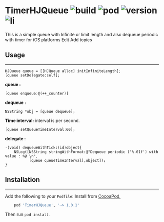 # TimerHJQueue ![build](https://travis-ci.org/Husseinhj/TimerHJQueue.svg?branch=master) ![pod](https://img.shields.io/cocoapods/p/TimerHJQueue.svg?style=flat) ![version](https://img.shields.io/cocoapods/v/TimerHJQueue.svg?style=flat) ![li](https://img.shields.io/cocoapods/l/TimerHJQueue.svg?style=flat)
This is a simple queue with Infinite or limit length and also dequeue periodic with timer for iOS platforms Edit Add topics

## Usage
----------
``` objc
HJQueue queue = [[HJQueue alloc] initInfiniteLength];
[queue setDelegate:self];
```
**queue :**
``` objc
[queue enqueue:@(++_counter)]
```
**dequeue :**
``` objc
NSString *obj = [queue dequeue];
```
**Time interval:**
interval is per second.
```objc
[queue setQueueTimeInterval:60];
```
**delegate :** 
```objc
-(void) dequeueWithTick:(id)object{
    NSLog([NSString stringWithFormat:@"Dequeue periodic ('%.01f') with value : %@ \n",
           [queue queueTimeInterval],object]);
}
```

## Installation
----------
Add the following to your `Podfile`:
Install from [CocoaPod.](https://cocoapods.org/?q=TimerHJQueue)
``` ruby
    pod 'TimerHJQueue', '~> 1.0.1'
```
Then run `pod install`.
